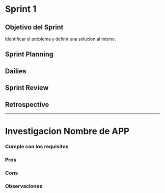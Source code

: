 # Sprint 1

## Objetivo del Sprint

Identificar el problema y definir una solucion al mismo.

## Sprint Planning

## Dailies

## Sprint Review

## Retrospective

<hr>

# Investigacion Nombre de APP

### Cumple con los requisitos

### Pros

### Cons

### Observaciones
